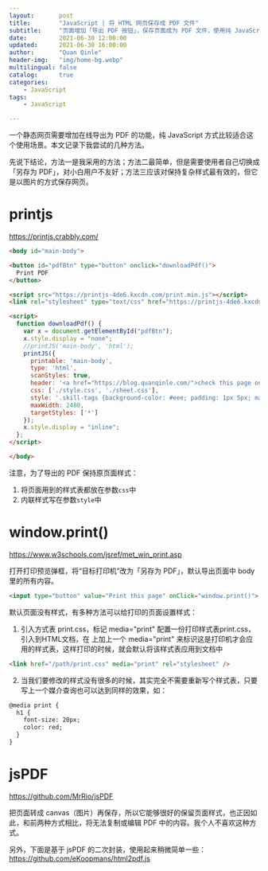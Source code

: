 ```yaml
---
layout:       post
title:        "JavaScript | 将 HTML 网页保存成 PDF 文件"
subtitle:     "页面增加「导出 PDF 按钮」，保存页面成为 PDF 文件，使用纯 JavaScript 方式实现"
date:         2021-06-30 12:00:00
updated:      2021-06-30 16:00:00
author:       "Quan Qinle"
header-img:   "img/home-bg.webp"
multilingual: false
catalog:      true
categories:
    - JavaScript
tags:
    - JavaScript

---
```


一个静态网页需要增加在线导出为 PDF 的功能，纯 JavaScript 方式比较适合这个使用场景。本文记录下我尝试的几种方法。

先说下结论，方法一是我采用的方法；方法二最简单，但是需要使用者自己切换成「另存为 PDF」，对小白用户不友好；方法三应该对保持复杂样式最有效的，但它是以图片的方式保存网页。

<!-- more -->

# printjs
https://printjs.crabbly.com/

```html
<body id="main-body">

<button id="pdfBtn" type="button" onclick="downloadPdf()">
  Print PDF
</button>

<script src="https://printjs-4de6.kxcdn.com/print.min.js"></script>
<link rel="stylesheet" type="text/css" href="https://printjs-4de6.kxcdn.com/print.min.css">

<script>
  function downloadPdf() {
    var x = document.getElementById("pdfBtn");
    x.style.display = "none";
    //printJS('main-body', 'html');
    printJS({ 
      printable: 'main-body', 
      type: 'html', 
      scanStyles: true, 
      header: '<a href="https://blog.quanqinle.com/">check this page online</a>',
      css: ['./style.css', './sheet.css'], 
      style: '.skill-tags {background-color: #eee; padding: 1px 5px; margin: 0 5px 5px 0; display: inline-block;}',
      maxWidth: 2480, 
      targetStyles: ['*'] 
    });
    x.style.display = "inline";
  };
</script>

</body>
```
注意，为了导出的 PDF 保持原页面样式：
1. 将页面用到的样式表都放在参数`css`中
2. 内联样式写在参数`style`中

# window.print()
https://www.w3schools.com/jsref/met_win_print.asp

打开打印预览弹框，将“目标打印机”改为「另存为 PDF」，默认导出页面中 body 里的所有内容。

```html
<input type="button" value="Print this page" onClick="window.print()">
```

默认页面没有样式，有多种方法可以给打印的页面设置样式：
1. 引入方式表 print.css，标记 media="print"
配置一份打印样式表print.css，引入到HTML文档，在 <link> 上加上一个 media="print" 来标识这是打印机才会应用的样式表，这样打印的时候，就会默认将该样式表应用到文档中
```html
<link href="/path/print.css" media="print" rel="stylesheet" />
```
2. 当我们要修改的样式没有很多的时候，其实完全不需要重新写个样式表，只要写上一个媒介查询也可以达到同样的效果，如：
```html
@media print {
  h1 {
    font-size: 20px;
    color: red;
  }
}
```

# jsPDF
https://github.com/MrRio/jsPDF

把页面转成 canvas（图片）再保存，所以它能够很好的保留页面样式，也正因如此，和前两种方式相比，将无法复制或编辑 PDF 中的内容。我个人不喜欢这种方式。

另外，下面是基于 jsPDF 的二次封装，使用起来稍微简单一些：
https://github.com/eKoopmans/html2pdf.js

